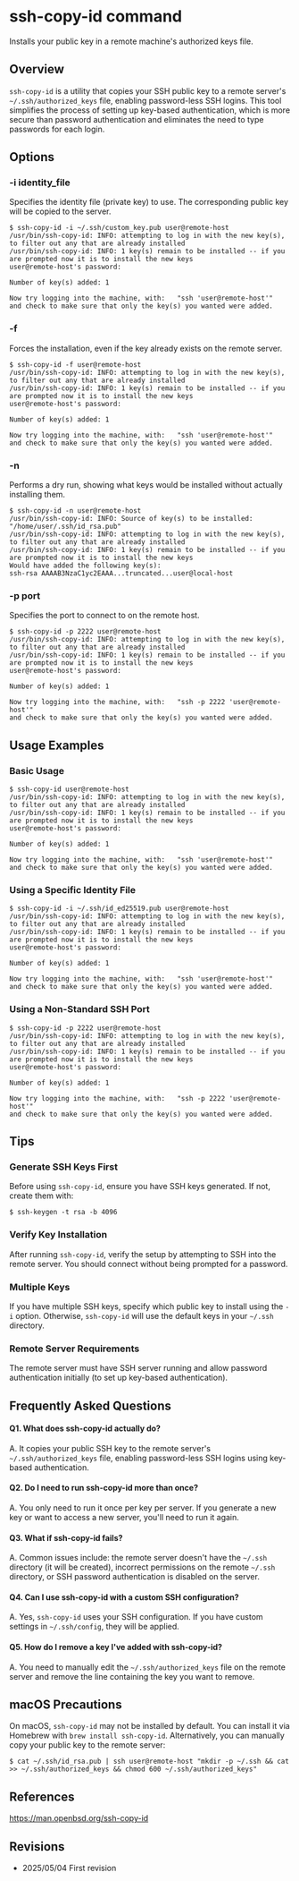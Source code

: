 # ssh-copy-id command

Installs your public key in a remote machine's authorized keys file.

## Overview

`ssh-copy-id` is a utility that copies your SSH public key to a remote server's `~/.ssh/authorized_keys` file, enabling password-less SSH logins. This tool simplifies the process of setting up key-based authentication, which is more secure than password authentication and eliminates the need to type passwords for each login.

## Options

### **-i identity_file** 

Specifies the identity file (private key) to use. The corresponding public key will be copied to the server.

```console
$ ssh-copy-id -i ~/.ssh/custom_key.pub user@remote-host
/usr/bin/ssh-copy-id: INFO: attempting to log in with the new key(s), to filter out any that are already installed
/usr/bin/ssh-copy-id: INFO: 1 key(s) remain to be installed -- if you are prompted now it is to install the new keys
user@remote-host's password: 

Number of key(s) added: 1

Now try logging into the machine, with:   "ssh 'user@remote-host'"
and check to make sure that only the key(s) you wanted were added.
```

### **-f**

Forces the installation, even if the key already exists on the remote server.

```console
$ ssh-copy-id -f user@remote-host
/usr/bin/ssh-copy-id: INFO: attempting to log in with the new key(s), to filter out any that are already installed
/usr/bin/ssh-copy-id: INFO: 1 key(s) remain to be installed -- if you are prompted now it is to install the new keys
user@remote-host's password: 

Number of key(s) added: 1

Now try logging into the machine, with:   "ssh 'user@remote-host'"
and check to make sure that only the key(s) you wanted were added.
```

### **-n**

Performs a dry run, showing what keys would be installed without actually installing them.

```console
$ ssh-copy-id -n user@remote-host
/usr/bin/ssh-copy-id: INFO: Source of key(s) to be installed: "/home/user/.ssh/id_rsa.pub"
/usr/bin/ssh-copy-id: INFO: attempting to log in with the new key(s), to filter out any that are already installed
/usr/bin/ssh-copy-id: INFO: 1 key(s) remain to be installed -- if you are prompted now it is to install the new keys
Would have added the following key(s):
ssh-rsa AAAAB3NzaC1yc2EAAA...truncated...user@local-host
```

### **-p port**

Specifies the port to connect to on the remote host.

```console
$ ssh-copy-id -p 2222 user@remote-host
/usr/bin/ssh-copy-id: INFO: attempting to log in with the new key(s), to filter out any that are already installed
/usr/bin/ssh-copy-id: INFO: 1 key(s) remain to be installed -- if you are prompted now it is to install the new keys
user@remote-host's password: 

Number of key(s) added: 1

Now try logging into the machine, with:   "ssh -p 2222 'user@remote-host'"
and check to make sure that only the key(s) you wanted were added.
```

## Usage Examples

### Basic Usage

```console
$ ssh-copy-id user@remote-host
/usr/bin/ssh-copy-id: INFO: attempting to log in with the new key(s), to filter out any that are already installed
/usr/bin/ssh-copy-id: INFO: 1 key(s) remain to be installed -- if you are prompted now it is to install the new keys
user@remote-host's password: 

Number of key(s) added: 1

Now try logging into the machine, with:   "ssh 'user@remote-host'"
and check to make sure that only the key(s) you wanted were added.
```

### Using a Specific Identity File

```console
$ ssh-copy-id -i ~/.ssh/id_ed25519.pub user@remote-host
/usr/bin/ssh-copy-id: INFO: attempting to log in with the new key(s), to filter out any that are already installed
/usr/bin/ssh-copy-id: INFO: 1 key(s) remain to be installed -- if you are prompted now it is to install the new keys
user@remote-host's password: 

Number of key(s) added: 1

Now try logging into the machine, with:   "ssh 'user@remote-host'"
and check to make sure that only the key(s) you wanted were added.
```

### Using a Non-Standard SSH Port

```console
$ ssh-copy-id -p 2222 user@remote-host
/usr/bin/ssh-copy-id: INFO: attempting to log in with the new key(s), to filter out any that are already installed
/usr/bin/ssh-copy-id: INFO: 1 key(s) remain to be installed -- if you are prompted now it is to install the new keys
user@remote-host's password: 

Number of key(s) added: 1

Now try logging into the machine, with:   "ssh -p 2222 'user@remote-host'"
and check to make sure that only the key(s) you wanted were added.
```

## Tips

### Generate SSH Keys First

Before using `ssh-copy-id`, ensure you have SSH keys generated. If not, create them with:

```console
$ ssh-keygen -t rsa -b 4096
```

### Verify Key Installation

After running `ssh-copy-id`, verify the setup by attempting to SSH into the remote server. You should connect without being prompted for a password.

### Multiple Keys

If you have multiple SSH keys, specify which public key to install using the `-i` option. Otherwise, `ssh-copy-id` will use the default keys in your `~/.ssh` directory.

### Remote Server Requirements

The remote server must have SSH server running and allow password authentication initially (to set up key-based authentication).

## Frequently Asked Questions

#### Q1. What does ssh-copy-id actually do?
A. It copies your public SSH key to the remote server's `~/.ssh/authorized_keys` file, enabling password-less SSH logins using key-based authentication.

#### Q2. Do I need to run ssh-copy-id more than once?
A. You only need to run it once per key per server. If you generate a new key or want to access a new server, you'll need to run it again.

#### Q3. What if ssh-copy-id fails?
A. Common issues include: the remote server doesn't have the `~/.ssh` directory (it will be created), incorrect permissions on the remote `~/.ssh` directory, or SSH password authentication is disabled on the server.

#### Q4. Can I use ssh-copy-id with a custom SSH configuration?
A. Yes, `ssh-copy-id` uses your SSH configuration. If you have custom settings in `~/.ssh/config`, they will be applied.

#### Q5. How do I remove a key I've added with ssh-copy-id?
A. You need to manually edit the `~/.ssh/authorized_keys` file on the remote server and remove the line containing the key you want to remove.

## macOS Precautions

On macOS, `ssh-copy-id` may not be installed by default. You can install it via Homebrew with `brew install ssh-copy-id`. Alternatively, you can manually copy your public key to the remote server:

```console
$ cat ~/.ssh/id_rsa.pub | ssh user@remote-host "mkdir -p ~/.ssh && cat >> ~/.ssh/authorized_keys && chmod 600 ~/.ssh/authorized_keys"
```

## References

https://man.openbsd.org/ssh-copy-id

## Revisions

- 2025/05/04 First revision